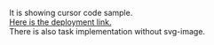 It is showing cursor code sample.  
[Here is the deployment link.](https://gloryson.github.io/showing-cursor)  
There is also task implementation without svg-image.
